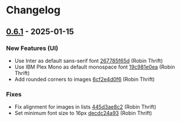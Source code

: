 # Changelog

## [0.6.1](https://github.com/RobinThrift/conveyor/releases/tag/v0.6.1) - 2025-01-15

### <!-- 0 -->New Features (UI)

- Use Inter as default sans-serif font [267785f65d](https://github.com/RobinThrift/conveyor/commit/267785f65d32f15be09e3b7b3a30b7657f53a793) (Robin Thrift)
- Use IBM Plex Mono as default monospace font [19c981e0ea](https://github.com/RobinThrift/conveyor/commit/19c981e0ea8e0b130b639c5196ae1ac12e2d548c) (Robin Thrift)
- Add rounded corners to images [6cf2e4d0f6](https://github.com/RobinThrift/conveyor/commit/6cf2e4d0f6e9572cc311705c294aafc453207509) (Robin Thrift)

### <!-- 1 -->Fixes

- Fix alignment for images in lists [445d3ae8c2](https://github.com/RobinThrift/conveyor/commit/445d3ae8c2d0d25245953a01c422a533ea75c14c) (Robin Thrift)
- Set minimum font size to 16px [decdc24a93](https://github.com/RobinThrift/conveyor/commit/decdc24a931c096ca86c263966bccaacacbd7ef6) (Robin Thrift)

[0.6.1]: https://github.com/RobinThrift/conveyor/compare/v0.6.0..v0.6.1

